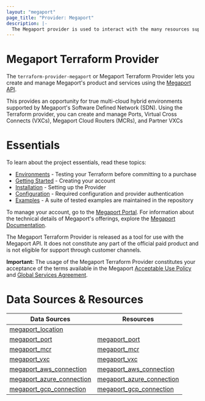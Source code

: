 ```yaml
---
layout: "megaport"
page_title: "Provider: Megaport"
description: |-
  The Megaport provider is used to interact with the many resources supported by Megaport. The provider needs to be configured with the proper credentials before it can be used.
---
```


# Megaport Terraform Provider

The `terraform-provider-megaport` or Megaport Terraform Provider lets you create and manage 
Megaport's product and services using the [Megaport API](https://dev.megaport.com).

This provides an opportunity for true multi-cloud hybrid environments supported by Megaport's Software 
Defined Network (SDN). Using the Terraform provider, you can create and manage Ports, Virtual Cross Connects (VXCs), Megaport Cloud Routers (MCRs), and Partner VXCs 

# Essentials
 To learn about the project essentials, read these topics:   
* [Environments](Environments.md) - Testing your Terraform before committing to a purchase
* [Getting Started](GettingStarted.md) - Creating your account  
* [Installation](Installation.md) - Setting up the Provider  
* [Configuration](Configuration.md) - Required configuration and provider authentication
* [Examples](https://github.com/megaport/terraform-provider-megaport/tree/main/examples) - A suite of tested examples are maintained in the repository

To manage your account, go to the 
[Megaport Portal](https://portal.megaport.com/). For information about the technical details of Megaport's 
offerings, explore the [Megaport Documentation](https://docs.megaport.com/).

The Megaport Terraform Provider is released as a tool for use with the Megaport API. It does not constitute
any part of the official paid product and is not eligible for support through customer channels.

**Important:** The usage of the Megaport Terraform Provider constitutes your acceptance of the terms available
in the Megaport [Acceptable Use Policy](https://www.megaport.com/legal/acceptable-use-policy/) and 
[Global Services Agreement](https://www.megaport.com/legal/global-services-agreement/).

# Data Sources & Resources

| **Data Sources**                                                      | **Resources**                               |
| ---                                                                   | ---                                                               |
| [megaport_location](data-sources/megaport_azure_connection.md)           |                                                                   |
| [megaport_port](data-sources/megaport_port.md)                           | [megaport_port](resources/megaport_port.md)                          |
| [megaport_mcr](data-sources/megaport_mcr.md)                             | [megaport_mcr](resources/megaport_mcr.md)                            |
| [megaport_vxc](data-sources/megaport_vxc.md)                             | [megaport_vxc](resources/megaport_vxc.md)                            |
| [megaport_aws_connection](data-sources/megaport_aws_connection.md)       | [megaport_aws_connection](resources/megaport_aws_connection.md)      |
| [megaport_azure_connection](data-sources/megaport_azure_connection.md)   | [megaport_azure_connection](resources/megaport_azure_connection.md)  |
| [megaport_gcp_connection](data-sources/megaport_gcp_connection.md)       | [megaport_gcp_connection](resources/megaport_gcp_connection.md)      |
